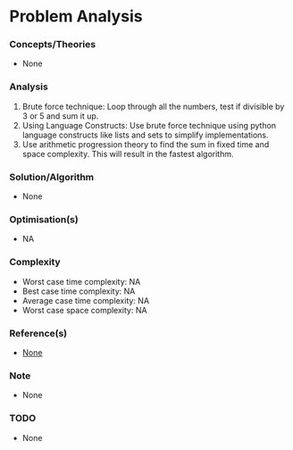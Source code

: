 # Problem Analysis

### Concepts/Theories
* None

### Analysis
1. Brute force technique: Loop through all the numbers, test if divisible by 3 or 5 and sum it up.
2. Using Language Constructs: Use brute force technique using python language constructs like lists and sets to simplify
   implementations.
3. Use arithmetic progression theory to find the sum in fixed time and space complexity. This will result in the fastest
   algorithm.


### Solution/Algorithm
* None

### Optimisation(s)
* NA

### Complexity
* Worst case time complexity: NA
* Best case time complexity: NA
* Average case time complexity: NA
* Worst case space complexity: NA

### Reference(s)
- [None](#)

### Note
- None

### TODO
- None
